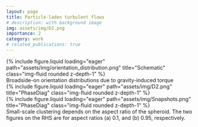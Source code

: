 ```yaml
---
layout: page
title: Particle-laden turbulent flows
# description: with background image
img: assets/img/D2.png
importance: 2
category: work
# related_publications: true
---
```


<div class="row">
    <div class="col-sm mt-3 mt-md-0">
        {% include figure.liquid loading="eager" path="assets/img/orientation_distribution.png" title="Schematic" class="img-fluid rounded z-depth-1" %}
    </div>
</div>
<div class="caption">
    Broadside-on orientation distributions due to gravity-induced torque
</div>
<div class="row">
    <div class="col-sm mt-3 mt-md-0">
        {% include figure.liquid loading="eager" path="assets/img/D2.png" title="PhaseDiag" class="img-fluid rounded z-depth-1" %}
    </div>
    <div class="col-sm mt-3 mt-md-0">
        {% include figure.liquid loading="eager" path="assets/img/Snapshots.png" title="PhaseDiag" class="img-fluid rounded z-depth-1" %}
    </div>
</div>
<div class="caption">
    Small-scale clustering depends on the aspect ratio of the spheroid. The two figures on the RHS are for aspect ratios (a) 0.1, and (b) 0.95, respectively.
</div>
